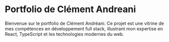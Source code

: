 # Portfolio de Clément Andreani

Bienvenue sur le portfolio de Clément Andréani. Ce projet est une vitrine de mes compétences en développement full stack, illustrant mon expertise en React, TypeScript et les technologies modernes du web.

